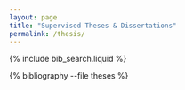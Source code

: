 ```yaml
---
layout: page
title: "Supervised Theses & Dissertations"
permalink: /thesis/
---
```


{% include bib_search.liquid %}

<div class="publications">

{% bibliography --file theses %}

</div>
